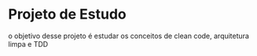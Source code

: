 # Projeto de Estudo

o objetivo desse projeto é estudar os conceitos de clean code, arquitetura limpa e TDD
